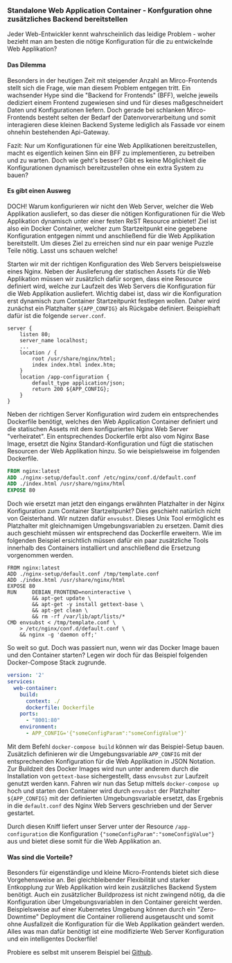 ### Standalone Web Application Container - Konfguration ohne zusätzliches Backend bereitstellen

Jeder Web-Entwickler kennt wahrscheinlich das leidige Problem - woher bezieht man am besten die nötige Konfiguration für die zu entwickelnde Web Applikation? 


#### Das Dilemma

Besonders in der heutigen Zeit mit steigender Anzahl an Mirco-Frontends stellt sich die Frage, wie man diesem Problem entgegen tritt. Ein wachsender Hype sind die "Backend for Frontends" (BFF), welche jeweils dediziert einem Frontend zugewiesen sind und für dieses maßgeschneidert Daten und Konfigurationen liefern. Doch gerade bei schlanken Mirco-Frontends besteht selten der Bedarf der Datenvorverarbeitung und somit interagieren diese kleinen Backend Systeme lediglich als Fassade vor einem ohnehin bestehenden Api-Gateway. 

Fazit: Nur um Konfigurationen für eine Web Applikationen bereitzustellen, macht es eigentlich keinen Sinn ein BFF zu implementieren, zu betreiben und zu warten. Doch wie geht's besser? Gibt es keine Möglichkeit die Konfigurationen dynamisch bereitzustellen ohne ein extra System zu bauen?

#### Es gibt einen Ausweg

DOCH! Warum konfigurieren wir nicht den Web Server, welcher die Web Applikation ausliefert, so das dieser die nötigen Konfigurationen für die Web Applikation dynamisch unter einer festen ReST Resource anbietet! Ziel ist also ein Docker Container, welcher zum Startzeitpunkt eine gegebene Konfiguration entgegen nimmt und anschließend für die Web Applikation bereitstellt. Um dieses Ziel zu erreichen sind nur ein paar wenige Puzzle Teile nötig. Lasst uns schauen welche!

Starten wir mit der richtigen Konfiguration des Web Servers beispielsweise eines Nginx. Neben der Auslieferung der statischen Assets für die Web Applikation müssen wir zusätzlich dafür sorgen, dass eine Resource definiert wird, welche zur Laufzeit des Web Servers die Konfiguration für die Web Applikation ausliefert. Wichtig dabei ist, dass wir die Konfiguration erst dynamisch zum Container Startzeitpunkt festlegen wollen. Daher wird zunächst ein Platzhalter `${APP_CONFIG}` als Rückgabe definiert. Beispielhaft dafür ist die folgende `server.conf`.

```
server {
    listen 80;
    server_name localhost;
    ...
    location / {
        root /usr/share/nginx/html;
        index index.html index.htm;
    }
    location /app-configuration {
        default_type application/json;
        return 200 ${APP_CONFIG};
    }
}
```

Neben der richtigen Server Konfiguration wird zudem ein entsprechendes Dockerfile benötigt, welches den Web Application Container definiert und die statischen Assets mit dem konfigurierten Nginx Web Server "verheiratet". Ein entsprechendes Dockerfile erbt also vom Nginx Base Image, ersetzt die Nginx Standard-Konfiguration und fügt die statischen Resourcen der Web Applikation hinzu. So wie beispielsweise im folgenden Dockerfile.
```dockerfile
FROM nginx:latest
ADD ./nginx-setup/default.conf /etc/nginx/conf.d/default.conf
ADD ./index.html /usr/share/nginx/html
EXPOSE 80
```
Doch wie ersetzt man jetzt den eingangs erwähnten Platzhalter in der Nginx Konfiguration zum Container Startzeitpunkt? Dies geschieht natürlich nicht von Geisterhand. Wir nutzen dafür `envsubst`. Dieses Unix Tool ermöglicht es Platzhalter mit gleichnamigen Umgebungsvariablen zu ersetzen. Damit dies auch geschieht müssen wir entsprechend das Dockerfile erweitern. Wie im folgenden Beispiel ersichtlich müssen dafür ein paar zusätzliche Tools innerhalb des Containers installiert und anschließend die Ersetzung vorgenommen werden.

```
FROM nginx:latest
ADD ./nginx-setup/default.conf /tmp/template.conf
ADD ./index.html /usr/share/nginx/html
EXPOSE 80
RUN     DEBIAN_FRONTEND=noninteractive \
        && apt-get update \
        && apt-get -y install gettext-base \
        && apt-get clean \
        && rm -rf /var/lib/apt/lists/*
CMD envsubst < /tmp/template.conf \
    > /etc/nginx/conf.d/default.conf \
    && nginx -g 'daemon off;'
```

So weit so gut. Doch was passiert nun, wenn wir das Docker Image bauen und den Container starten? Legen wir doch für das Beispiel folgenden Docker-Compose Stack zugrunde.
```yaml
version: '2'
services:
  web-container:
    build:
      context: ./
      dockerfile: Dockerfile
    ports:
      - "8001:80"
    environment:
      - APP_CONFIG='{"someConfigParam":"someConfigValue"}'
```
Mit dem Befehl `docker-compose build` können wir das Beispiel-Setup bauen. Zusätzlich definieren wir die Umgebungsvariable `APP_CONFIG` mit der entsprechenden Konfiguration für die Web Applikation in JSON Notation. Zur Buildzeit des Docker Images wird nun unter anderem durch die Installation von `gettext-base` sichergestellt, dass `envsubst` zur Laufzeit genutzt werden kann. Fahren wir nun das Setup mittels `docker-compose up` hoch und starten den Container wird durch `envsubst` der Platzhalter `${APP_CONFIG}` mit der definierten Umgebungsvariable ersetzt, das Ergebnis in die `default.conf` des Nginx Web Servers geschrieben und der Server gestartet. 

Durch diesen Kniff liefert unser Server unter der Resource `/app-configuration` die Konfiguration `{"someConfigParam":"someConfigValue"}` aus und bietet diese somit für die Web Applikation an.

#### Was sind die Vorteile?

Besonders für eigenständige und kleine Micro-Frontends bietet sich diese Vorgehensweise an. Bei gleichbleibender Flexibilität und starker Entkopplung zur Web Applikation wird kein zusätzliches Backend System benötigt. Auch ein zusätzlicher Buildprozess ist nicht zwingend nötig, da die Konfiguration über Umgebungsvariablen in den Container gereicht werden. Beispielsweise auf einer Kubernetes Umgebung können durch ein "Zero-Downtime" Deployment die Container rollierend ausgetauscht und somit ohne Ausfallzeit die Konfiguration für die Web Applikation geändert werden. Alles was man dafür benötigt ist eine modifizierte Web Server Konfiguration und ein intelligentes Dockerfile! 

Probiere es selbst mit unserem Beispiel bei [Github](https://github.com/iteratec/standalone-web-container). 
